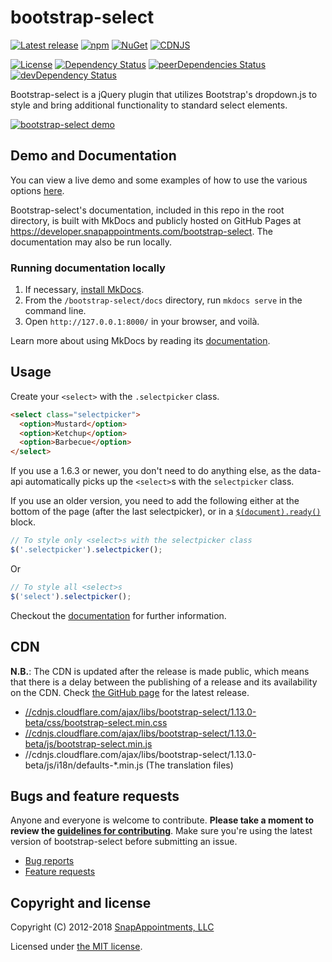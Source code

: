 bootstrap-select
================

[![Latest release](https://img.shields.io/github/release/snapappointments/bootstrap-select.svg)](https://github.com/snapappointments/bootstrap-select/releases/latest)
[![npm](https://img.shields.io/npm/v/bootstrap-select.svg)](https://www.npmjs.com/package/bootstrap-select)
[![NuGet](https://img.shields.io/nuget/v/bootstrap-select.svg)](https://www.nuget.org/packages/bootstrap-select/)
[![CDNJS](https://img.shields.io/cdnjs/v/bootstrap-select.svg)](https://cdnjs.com/libraries/bootstrap-select)

[![License](https://img.shields.io/badge/license-MIT-brightgreen.svg)](LICENSE)
[![Dependency Status](https://david-dm.org/snapappointments/bootstrap-select.svg)](https://david-dm.org/snapappointments/bootstrap-select)
[![peerDependencies Status](https://img.shields.io/david/peer/snapappointments/bootstrap-select.svg)](https://david-dm.org/snapappointments/bootstrap-select?type=peer)
[![devDependency Status](https://david-dm.org/snapappointments/bootstrap-select/dev-status.svg)](https://david-dm.org/snapappointments/bootstrap-select#info=devDependencies)

Bootstrap-select is a jQuery plugin that utilizes Bootstrap's dropdown.js to style and bring additional functionality to standard select elements.

<a href="http://silviomoreto.github.io/bootstrap-select/"><img src="https://cloud.githubusercontent.com/assets/2874325/18023324/42cf556c-6bb5-11e6-84ce-35be08ae57ba.gif" alt="bootstrap-select demo"></a>

## Demo and Documentation

You can view a live demo and some examples of how to use the various options [here](https://developer.snapappointments.com/bootstrap-select).

Bootstrap-select's documentation, included in this repo in the root directory, is built with MkDocs and publicly hosted on GitHub Pages at https://developer.snapappointments.com/bootstrap-select. The documentation may also be run locally.


### Running documentation locally

1. If necessary, [install MkDocs](http://www.mkdocs.org/#installation).
3. From the `/bootstrap-select/docs` directory, run `mkdocs serve` in the command line.
4. Open `http://127.0.0.1:8000/` in your browser, and voilà.

Learn more about using MkDocs by reading its [documentation](http://www.mkdocs.org/).

## Usage

Create your `<select>` with the `.selectpicker` class.
```html
<select class="selectpicker">
  <option>Mustard</option>
  <option>Ketchup</option>
  <option>Barbecue</option>
</select>
```

If you use a 1.6.3 or newer, you don't need to do anything else, as the data-api automatically picks up the `<select>`s with the `selectpicker` class.

If you use an older version, you need to add the following either at the bottom of the page (after the last selectpicker), or in a [`$(document).ready()`](http://api.jquery.com/ready/) block.
```js
// To style only <select>s with the selectpicker class
$('.selectpicker').selectpicker();
```
Or
```js
// To style all <select>s
$('select').selectpicker();
```

Checkout the [documentation](https://developer.snapappointments.com/bootstrap-select) for further information.

## CDN

**N.B.**: The CDN is updated after the release is made public, which means that there is a delay between the publishing of a release and its availability on the CDN. Check [the GitHub page](https://github.com/snapappointments/bootstrap-select/releases) for the latest release.

* [//cdnjs.cloudflare.com/ajax/libs/bootstrap-select/1.13.0-beta/css/bootstrap-select.min.css](//cdnjs.cloudflare.com/ajax/libs/bootstrap-select/1.13.0-beta/css/bootstrap-select.min.css)
* [//cdnjs.cloudflare.com/ajax/libs/bootstrap-select/1.13.0-beta/js/bootstrap-select.min.js](//cdnjs.cloudflare.com/ajax/libs/bootstrap-select/1.13.0-beta/js/bootstrap-select.min.js)
* //cdnjs.cloudflare.com/ajax/libs/bootstrap-select/1.13.0-beta/js/i18n/defaults-*.min.js (The translation files)

## Bugs and feature requests

Anyone and everyone is welcome to contribute. **Please take a moment to
review the [guidelines for contributing](CONTRIBUTING.md)**. Make sure you're using the latest version of bootstrap-select before submitting an issue.

* [Bug reports](CONTRIBUTING.md#bug-reports)
* [Feature requests](CONTRIBUTING.md#feature-requests)

## Copyright and license

Copyright (C) 2012-2018 [SnapAppointments, LLC](https://snapappointments.com)

Licensed under [the MIT license](LICENSE).
